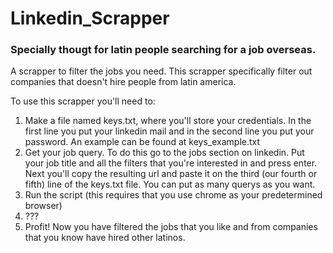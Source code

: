 # Linkedin_Scrapper
### Specially thougt for latin people searching for a job overseas.

A scrapper to filter the jobs you need.
This scrapper specifically filter out companies that doesn't hire people from latin america.


To use this scrapper you'll need to:
1. Make a file named keys.txt, where you'll store your credentials. In the first line you put your linkedin mail and in the second line you put your password. An example can be found at keys_example.txt
2. Get your job query. To do this go to the jobs section on linkedin. Put your job title and all the filters that you're interested in and press enter. Next you'll copy the resulting url and paste it on the third (our fourth or fifth) line of the keys.txt file. You can put as many querys as you want.
3. Run the script (this requires that you use chrome as your predetermined browser)
4. ???
5. Profit! Now you have filtered the jobs that you like and from companies that you know have hired other latinos.

